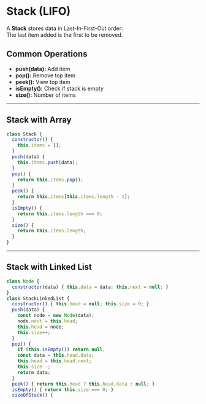 # Stack (LIFO)

A **Stack** stores data in Last-In-First-Out order:  
The last item added is the first to be removed.

## Common Operations

- **push(data):** Add item
- **pop():** Remove top item
- **peek():** View top item
- **isEmpty():** Check if stack is empty
- **size():** Number of items

---

## Stack with Array

```js
class Stack {
  constructor() {
    this.items = [];
  }
  push(data) {
    this.items.push(data);
  }
  pop() {
    return this.items.pop();
  }
  peek() {
    return this.items[this.items.length - 1];
  }
  isEmpty() {
    return this.items.length === 0;
  }
  size() {
    return this.items.length;
  }
}
```

---

## Stack with Linked List

```js
class Node {
  constructor(data) { this.data = data; this.next = null; }
}
class StackLinkedList {
  constructor() { this.head = null; this.size = 0; }
  push(data) {
    const node = new Node(data);
    node.next = this.head;
    this.head = node;
    this.size++;
  }
  pop() {
    if (this.isEmpty()) return null;
    const data = this.head.data;
    this.head = this.head.next;
    this.size--;
    return data;
  }
  peek() { return this.head ? this.head.data : null; }
  isEmpty() { return this.size === 0; }
  sizeOfStack() {
```
